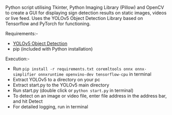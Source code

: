 Python script utilising Tkinter, Python Imaging Library (Pillow) and OpenCV to create a GUI for displaying sign detection results on static images, videos or live feed.
Uses the YOLOv5 Object Detection Library based on Tensorflow and PyTorch for functioning.

Requirements:-  
- [YOLOv5 Object Detection](https://github.com/ultralytics/yolov5)
- pip (included with Python installation)

Execution:-  
- Run `pip install -r requirements.txt coremltools onnx onnx-simplifier onnxruntime openvino-dev tensorflow-cpu` in terminal
- Extract YOLOv5 to a directory on your pc
- Extract start.py to the YOLOv5 main directory
- Run start.py (double click or `python start.py` in terminal)
- To detect on an image or video file, enter file address in the address bar, and hit Detect
- For detailed logging, run in terminal
